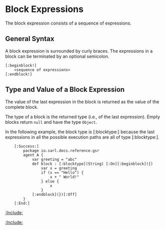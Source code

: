 # Block Expressions

The block expression consists of a sequence of
expressions. 


## General Syntax

A block expression is surrounded by curly braces. The expressions in a block can be terminated
by an optional semicolon.

	[:beginblock!]
		<sequence of expressions>
	[:endblock!]

## Type and Value of a Block Expression

The value of the last expression in the block is returned as the value of the
complete block.

The type of a block is the returned type (i.e., of the last expression). Empty blocks return
`null` and have the type `Object`.

In the following example, the block type is [:blocktype:] because the last expressions in all the
possible execution paths are all of type [:blocktype:].

		[:Success:]
			package io.sarl.docs.reference.gsr
			agent A {
				var greeting = "abc"
				def block : [:blocktype](String) [:On][:beginblock]({)
					var x = greeting
					if (x == "Hello") {
						x + " World!" 
					} else {
						x
					}
				[:endblock](})[:Off]
			}
		[:End:]



[:Include:](../generalsyntaxref.inc)

[:Include:](../../legal.inc)
